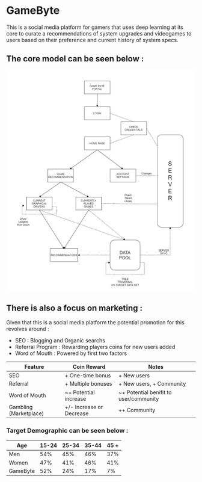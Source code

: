 # GameByte

This is a social media platform for gamers that uses deep learning at its core to curate a recommendations of system upgrades and videogames to users based on their preference and current history of system specs.

## The core model can be seen below :

![image](https://github.com/Satvarsh/GameByte/blob/Readme_screens/image.png?raw=true)

## There is also a focus on marketing :

Given that this is a social media platform the potential promotion for this revolves around :

- SEO : Blogging and Organic searchs
- Referral Program : Rewarding players coins for new users added
- Word of Mouth : Powered by first two factors

| Feature     | Coin Reward | Notes |
| ----------- | ----------- | ----------- |
| SEO    | + One-time bonus     | + New users       |
| Referral  | + Multiple bonuses        | + New users, + Community        |
| Word of Mouth    | ~+ Potential increase      | ~+ Potential benifit to user/community        |
| Gambling (Marketplace) | +/- Increase or Decrease | ++ Community |

### Target Demographic can be seen below :

| Age     | 15-24 | 25-34 | 35-44 | 45 + |
| ----------- | ----------- | ----------- |----------- | ----------- |
| Men | 54%     | 45% | 46% | 37% |
| Women | 47% | 41% | 46% | 41% | 
| GameByte | 52% | 24% | 17% | 7% | 
